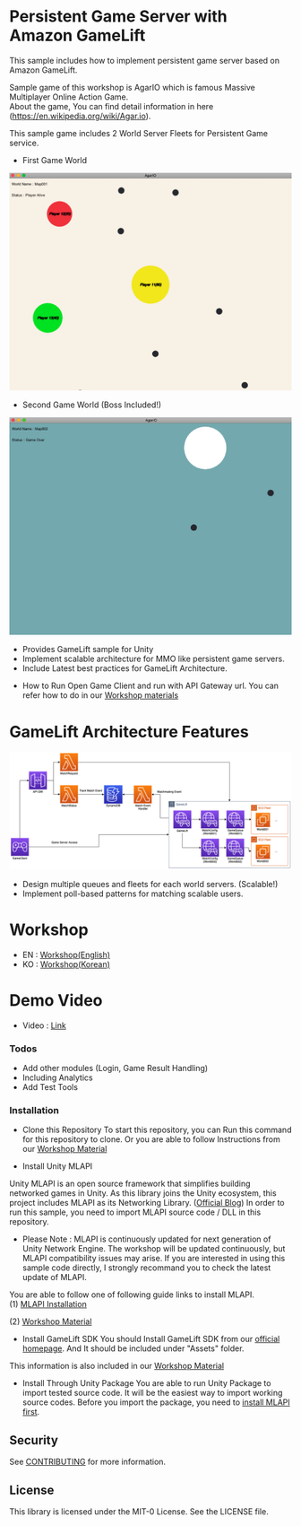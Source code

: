 
# Persistent Game Server with Amazon GameLift

This sample includes how to implement persistent game server based on Amazon GameLift.

Sample game of this workshop is AgarIO which is famous Massive Multiplayer Online Action Game.     
About the game, You can find detail information in here (https://en.wikipedia.org/wiki/Agar.io).

This sample game includes 2 World Server Fleets for Persistent Game service.

* First Game World

![Game Client1](./demo-1.png)

* Second Game World (Boss Included!)

![Game Client2](./demo-2.png)

  - Provides GameLift sample for Unity
  - Implement scalable architecture for MMO like persistent game servers.
  - Include Latest best practices for GameLift Architecture.

* How to Run
Open Game Client and run with API Gateway url.
You can refer how to do in our [Workshop materials](http://gamelift-persistent-workshop.s3-website.ap-northeast-2.amazonaws.com/en/)

# GameLift Architecture Features

![Architecture](./architecture.png)

  - Design multiple queues and fleets for each world servers. (Scalable!)
  - Implement poll-based patterns for matching scalable users.

# Workshop
 - EN : [Workshop(English)](http://gamelift-persistent-workshop.s3-website.ap-northeast-2.amazonaws.com/en/)
 - KO : [Workshop(Korean)](http://gamelift-persistent-workshop.s3-website.ap-northeast-2.amazonaws.com/ko/)

# Demo Video
 - Video : [Link](https://gamelift-persistent-workshop.s3.ap-northeast-2.amazonaws.com/GameLift-MMO.mp4)

### Todos
 - Add other modules (Login, Game Result Handling)
 - Including Analytics
 - Add Test Tools

### Installation

 - Clone this Repository 
 To start this repository, you can Run this command for this repository to clone.
 Or you are able to follow Instructions from our [Workshop Material]()

 - Install Unity MLAPI

 Unity MLAPI is an open source framework that simplifies building networked games in Unity.
 As this library joins the Unity ecosystem, this project includes MLAPI as its Networking Library. ([Official Blog](https://blogs.unity3d.com/2020/12/03/accelerating-unitys-new-gameobjects-multiplayer-networking-framework/?_ga=2.256478095.584731899.1613809160-1332364721.1600864695))
 In order to run this sample, you need to import MLAPI source code / DLL in this repository.

* Please Note : MLAPI is continuously updated for next generation of Unity Network Engine. The workshop will be updated continuously, but MLAPI compatibility issues may arise. If you are interested in using this sample code directly, I strongly recommand you to check the latest update of MLAPI.

 You are able to follow one of following guide links to install MLAPI.     
 (1) [MLAPI Installation](https://mp-docs.dl.it.unity3d.com/docs/getting-started/about-mlapi)

 (2) [Workshop Material](http://gamelift-persistent-workshop.s3-website.ap-northeast-2.amazonaws.com/en/)
 
 - Install GameLift SDK
 You should Install GameLift SDK from our [official homepage](https://aws.amazon.com/gamelift/getting-started/?nc1=h_ls).
 And It should be included under "Assets" folder.    

 This information is also included in our [Workshop Material](http://gamelift-persistent-workshop.s3-website.ap-northeast-2.amazonaws.com/en/)

 - Install Through Unity Package
 You are able to run Unity Package to import tested source code. It will be the easiest way to import working source codes.
 Before you import the package, you need to [install MLAPI first](https://mp-docs.dl.it.unity3d.com/docs/migration/install).


## Security

See [CONTRIBUTING](CONTRIBUTING.md#security-issue-notifications) for more information.

## License

This library is licensed under the MIT-0 License. See the LICENSE file.

